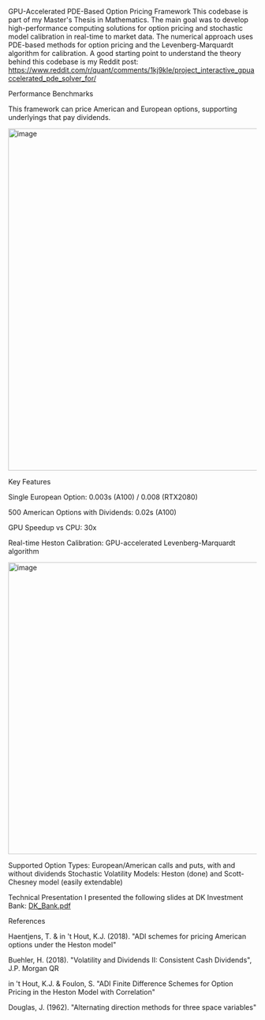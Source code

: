 GPU-Accelerated PDE-Based Option Pricing Framework
This codebase is part of my Master's Thesis in Mathematics. The main goal was to develop high-performance computing solutions for option pricing and stochastic model calibration in real-time to market data. The numerical approach uses PDE-based methods for option pricing and the Levenberg-Marquardt algorithm for calibration.
A good starting point to understand the theory behind this codebase is my Reddit post:
https://www.reddit.com/r/quant/comments/1kj9kle/project_interactive_gpuaccelerated_pde_solver_for/

Performance Benchmarks

This framework can price American and European options, supporting underlyings that pay dividends.

<img width="972" height="694" alt="image" src="https://github.com/user-attachments/assets/c7a77b51-1c52-45e4-b804-f300c12e0069" />

Key Features

Single European Option: 0.003s (A100) / 0.008 (RTX2080)

500 American Options with Dividends: 0.02s (A100)

GPU Speedup vs CPU: 30x


Real-time Heston Calibration: GPU-accelerated Levenberg-Marquardt algorithm

<img width="942" height="592" alt="image" src="https://github.com/user-attachments/assets/6448a156-499b-4e02-9605-5359ff94dc00" />


Supported Option Types: European/American calls and puts, with and without dividends
Stochastic Volatility Models: Heston (done) and Scott-Chesney model (easily extendable)

Technical Presentation
I presented the following slides at DK Investment Bank:
[DK_Bank.pdf](https://github.com/user-attachments/files/22441146/DK_Bank.pdf)


References

Haentjens, T. & in 't Hout, K.J. (2018). "ADI schemes for pricing American options under the Heston model"

Buehler, H. (2018). "Volatility and Dividends II: Consistent Cash Dividends", J.P. Morgan QR

in 't Hout, K.J. & Foulon, S. "ADI Finite Difference Schemes for Option Pricing in the Heston Model with Correlation"

Douglas, J. (1962). "Alternating direction methods for three space variables"



